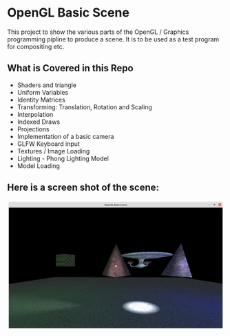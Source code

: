 # OpenGL Basic Scene

This project to show the various parts of the OpenGL / Graphics programming pipline to produce a scene. It is to be used as a test program for compositing etc.

## What is Covered in this Repo

* Shaders and triangle
* Uniform Variables
* Identity Matrices
* Transforming: Translation, Rotation and Scaling
* Interpolation
* Indexed Draws
* Projections
* Implementation of a basic camera
* GLFW Keyboard input
* Textures / Image Loading
* Lighting - Phong Lighting Model
* Model Loading

## Here is a screen shot of the scene:
![alt text][logo]

[logo]: OpenGLBasicScene.png "OpenGL Basic Scene Screenshot"
